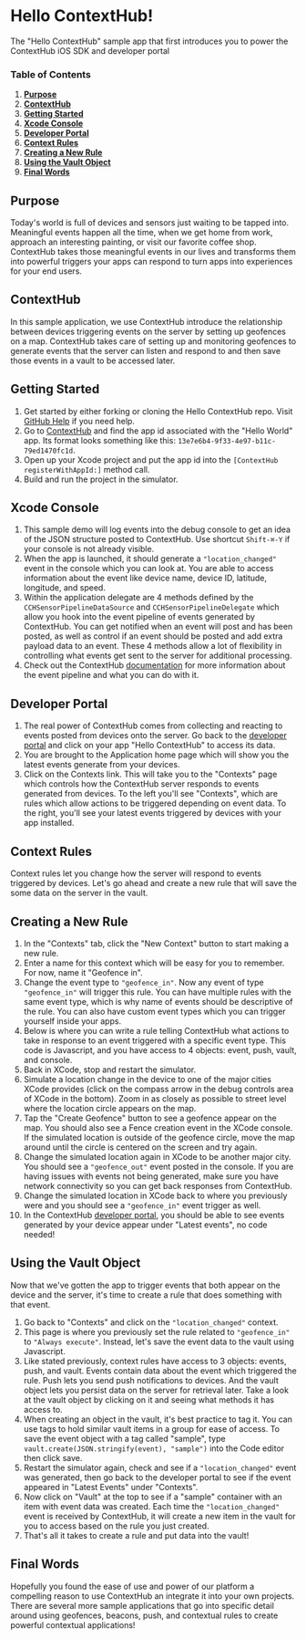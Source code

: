 # Hello ContextHub!

The "Hello ContextHub" sample app that first introduces you to power the ContextHub iOS SDK and developer portal

### Table of Contents

1. **[Purpose](#purpose)**
2. **[ContextHub](#contexthub)**
4. **[Getting Started](#getting-started)**
7. **[Xcode Console](#xcode-console)**
6. **[Developer Portal](#developer-portal)**
6. **[Context Rules](#context-rules)**
6. **[Creating a New Rule](#creating-a-new-rule)**
6. **[Using the Vault Object](#using-the-vault-object)**
10. **[Final Words](#final-words)**

## Purpose

Today's world is full of devices and sensors just waiting to be tapped into. Meaningful events happen all the time, when we get home from work, approach an interesting painting, or visit our favorite coffee shop. ContextHub takes those meaningful events in our lives and transforms them into powerful triggers your apps can respond to turn apps into experiences for your end users. 

## ContextHub

In this sample application, we use ContextHub introduce the relationship between devices triggering events on the server by setting up geofences on a map. ContextHub takes care of setting up and monitoring geofences to generate events that the server can listen and respond to and then save those events in a vault to be accessed later.

## Getting Started

1. Get started by either forking or cloning the Hello ContextHub repo. Visit [GitHub Help](https://help.github.com/articles/fork-a-repo) if you need help.
2. Go to [ContextHub](http://app.contexthub.com) and find the app id associated with the "Hello World" app. Its format looks something like this: `13e7e6b4-9f33-4e97-b11c-79ed1470fc1d`.
3. Open up your Xcode project and put the app id into the `[ContextHub registerWithAppId:]` method call.
4. Build and run the project in the simulator.

## Xcode Console

1. This sample demo will log events into the debug console to get an idea of the JSON structure posted to ContextHub. Use shortcut `Shift-⌘-Y` if your console is not already visible.
2. When the app is launched, it should generate a `"location_changed"` event in the console which you can look at. You are able to access information about the event like device name, device ID, latitude, longitude, and speed.
3. Within the application delegate are 4 methods defined by the `CCHSensorPipelineDataSource` and `CCHSensorPipelineDelegate` which allow you hook into the event pipeline of events generated by ContextHub. You can get notified when an event will post and has been posted, as well as control if an event should be posted and add extra payload data to an event. These 4 methods allow a lot of flexibility in controlling what events get sent to the server for additional processing.
4. Check out the ContextHub [documentation](http://docs.contexthub.com/) for more information about the event pipeline and what you can do with it. 
    
## Developer Portal

1. The real power of ContextHub comes from collecting and reacting to events posted from devices onto the server. Go back to the [developer portal](http://app.contexthub.com) and click on your app "Hello ContextHub" to access its data.
2. You are brought to the Application home page which will show you the latest events generate from your devices.
2. Click on the Contexts link.  This will take you to the "Contexts" page which controls how the ContextHub server responds to events generated from devices. To the left you'll see "Contexts", which are rules which allow actions to be triggered depending on event data. To the right, you'll see your latest events triggered by devices with your app installed.

## Context Rules

Context rules let you change how the server will respond to events triggered by devices. Let's go ahead and create a new rule that will save the some data on the server in the vault.

## Creating a New Rule

1. In the "Contexts" tab, click the "New Context" button to start making a new rule.
2. Enter a name for this context which will be easy for you to remember. For now, name it "Geofence in".
3. Change the event type to `"geofence_in"`. Now any event of type `"geofence_in"` will trigger this rule. You can have multiple rules with the same event type, which is why name of events should be descriptive of the rule. You can also have custom event types which you can trigger yourself inside your apps.
4. Below is where you can write a rule telling ContextHub what actions to take in response to an event triggered with a specific event type. This code is Javascript, and you have access to 4 objects: event, push, vault, and console.
5. Back in XCode, stop and restart the simulator.
6. Simulate a location change in the device to one of the major cities XCode provides (click on the compass arrow in the debug controls area of XCode in the bottom). Zoom in as closely as possible to street level where the location circle appears on the map.
7. Tap the "Create Geofence" button to see a geofence appear on the map. You should also see a Fence creation event in the XCode console. If the simulated location is outside of the geofence circle, move the map around until the circle is centered on the screen and try again.
8. Change the simulated location again in XCode to be another major city. You should see a `"geofence_out"` event posted in the console. If you are having issues with events not being generated, make sure you have network connectivity so you can get back responses from ContextHub.
9. Change the simulated location in XCode back to where you previously were and you should see a `"geofence_in"` event trigger as well.
10. In the ContextHub [developer portal](http://app.contexthub.com), you should be able to see events generated by your device appear under "Latest events", no code needed!

## Using the Vault Object

Now that we've gotten the app to trigger events that both appear on the device and the server, it's time to create a rule that does something with that event.

1. Go back to "Contexts" and click on the `"location_changed"` context.
2. This page is where you previously set the rule related to `"geofence_in"` to `"Always execute"`. Instead, let's save the event data to the vault using Javascript.
3. Like stated previously, context rules have access to 3 objects: events, push, and vault. Events contain data about the event which triggered the rule. Push lets you send push notifications to devices. And the vault object lets you persist data on the server for retrieval later. Take a look at the vault object by clicking on it and seeing what methods it has access to.
4. When creating an object in the vault, it's best practice to tag it. You can use tags to hold similar vault items in a group for ease of access. To save the event object with a tag called "sample", type `vault.create(JSON.stringify(event), "sample")` into the Code editor then click save.
5. Restart the simulator again, check and see if a `"location_changed"` event was generated, then go back to the developer portal to see if the event appeared in "Latest Events" under "Contexts".
6. Now click on "Vault" at the top to see if a "sample" container with an item with event data was created. Each time the `"location_changed"` event is received by ContextHub, it will create a new item in the vault for you to access based on the rule you just created.
7. That's all it takes to create a rule and put data into the vault!

## Final Words

Hopefully you found the ease of use and power of our platform a compelling reason to use ContextHub an integrate it into your own projects. There are several more sample applications that go into specific detail around using geofences, beacons, push, and contextual rules to create powerful contextual applications!